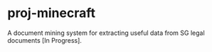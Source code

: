 # proj-minecraft
A document mining system for extracting useful data from SG legal documents [In Progress].
